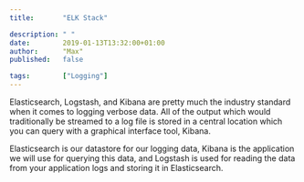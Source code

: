 ```yaml
---
title:       "ELK Stack"

description: " "
date:        2019-01-13T13:32:00+01:00
author:      "Max"
published:   false

tags:        ["Logging"]
---
```


Elasticsearch, Logstash, and Kibana are pretty much the industry standard when it comes to logging verbose data. All of the output which would traditionally be streamed to a log file is stored in a central location which you can query with a graphical interface tool, Kibana.

Elasticsearch is our datastore for our logging data, Kibana is the application we will use for querying this data, and Logstash is used for reading the data from your application logs and storing it in Elasticsearch.
